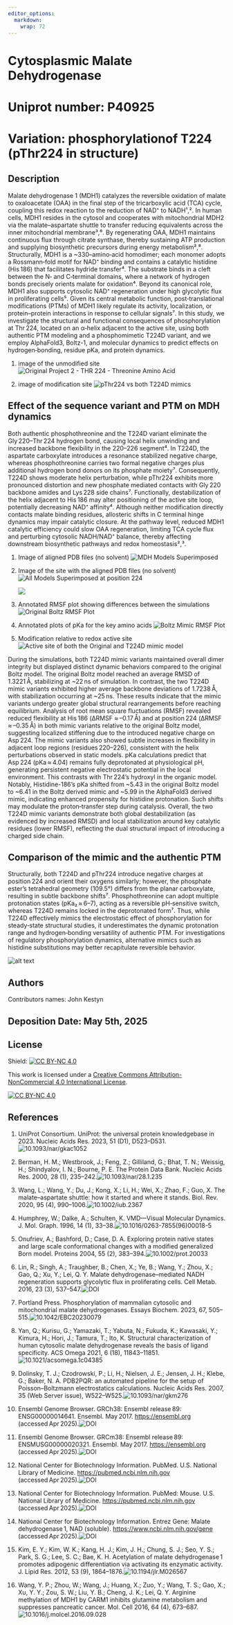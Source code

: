 ```yaml
---
editor_options: 
  markdown: 
    wrap: 72
---
```


# Cytosplasmic Malate Dehydrogenase

# Uniprot number: P40925

# Variation: phosphorylationof T224 (pThr224 in structure)

## Description

Malate dehydrogenase 1 (MDH1) catalyzes the reversible oxidation of
malate to oxaloacetate (OAA) in the final step of the tricarboxylic acid
(TCA) cycle, coupling this redox reaction to the reduction of NAD⁺ to
NADH¹,². In human cells, MDH1 resides in the cytosol and cooperates with
mitochondrial MDH2 via the malate–aspartate shuttle to transfer reducing
equivalents across the inner mitochondrial membrane³,⁶. By regenerating
OAA, MDH1 maintains continuous flux through citrate synthase, thereby
sustaining ATP production and supplying biosynthetic precursors during
energy metabolism²,⁸. Structurally, MDH1 is a \~330–amino‑acid
homodimer; each monomer adopts a Rossmann‑fold motif for NAD⁺ binding
and contains a catalytic histidine (His 186) that facilitates hydride
transfer⁴. The substrate binds in a cleft between the N‑ and C‑terminal
domains, where a network of hydrogen bonds precisely orients malate for
oxidation⁴. Beyond its canonical role, MDH1 also supports cytosolic NAD⁺
regeneration under high glycolytic flux in proliferating cells⁵. Given
its central metabolic function, post‑translational modifications (PTMs)
of MDH1 likely regulate its activity, localization, or protein–protein
interactions in response to cellular signals⁷. In this study, we
investigate the structural and functional consequences of
phosphorylation at Thr 224, located on an α‑helix adjacent to the active
site, using both authentic PTM modeling and a phosphomimetic T224D
variant, and we employ AlphaFold3, Boltz-1, and molecular dynamics to
predict effects on hydrogen‑bonding, residue pKa, and protein dynamics.

1.  image of the unmodified site ![Original Project 2 - THR 224 -
    Threonine Amino
    Acid](images/Original%20Project%202%20-%20THR%20224%20-%20Threonine%20Amino%20Acid.png)

2.  image of modification site ![pThr224 vs both T224D
    mimics](images/mod%20vs%20both%20mimic%20at%20p%20224.png)

## Effect of the sequence variant and PTM on MDH dynamics

Both authentic phosphothreonine and the T224D variant eliminate the
Gly 220–Thr 224 hydrogen bond, causing local helix unwinding and
increased backbone flexibility in the 220–226 segment⁴. In T224D, the
aspartate carboxylate introduces a resonance stabilized negative charge,
whereas phosphothreonine carries two formal negative charges plus
additional hydrogen bond donors on its phosphate moiety⁷. Consequently,
T224D shows moderate helix perturbation, while pThr224 exhibits more
pronounced distortion and new phosphate mediated contacts with Gly 220
backbone amides and Lys 228 side chains⁷. Functionally, destabilization
of the helix adjacent to His 186 may alter positioning of the active
site loop, potentially decreasing NAD⁺ affinity⁴. Although neither
modification directly contacts malate binding residues, allosteric
shifts in C terminal hinge dynamics may impair catalytic closure. At the
pathway level, reduced MDH1 catalytic efficiency could slow OAA
regeneration, limiting TCA cycle flux and perturbing cytosolic NADH/NAD⁺
balance, thereby affecting downstream biosynthetic pathways and redox
homeostasis²,³.

1.  Image of aligned PDB files (no solvent) ![MDH Models
    Superimposed](images/Project%202%20-%20AlphaFold3%20Model.png)

2.  Image of the site with the aligned PDB files (no solvent) ![All
    Models Superimposed at position
    224](images/All%20Models%20Superimposed%20-%20Mirror%20Side%20of%20helix.png)

    ![](images/All%20Models%20Superimposed%20at%20Amino%20Acid%20224.png)

3.  Annotated RMSF plot showing differences between the simulations
    ![Original Boltz RMSF
    Plot](data/Original%20Project%202%20Boltz/CoLab%202%20Files/Og%20Boltz%20Outputs/rmsf_plot.png)

4.  Annotated plots of pKa for the key amino acids ![Boltz Mimic RMSF
    Plot](data/Boltz%20Mimic%20-%20T224D/CoLab%202%20Files/T224D%20-%20Outputs/rmsf_plot.png)

5.  Modification relative to redox active site ![Active site of both the
    Original and T224D mimic
    model](images/position%20of%20Thr%20-%20224%20and%20His%20-%20186%20on%20enzyme.png)

During the simulations, both T224D mimic variants maintained overall
dimer integrity but displayed distinct dynamic behaviors compared to the
original Boltz model. The original Boltz model reached an average RMSD
of 1.3221 Å, stabilizing at \~22 ns of simulation. In contrast, the two
T224D mimic variants exhibited higher average backbone deviations of
1.7238 Å, with stabilization occurring at \~25 ns. These results
indicate that the mimic variants undergo greater global structural
rearrangements before reaching equilibrium. Analysis of root mean square
fluctuations (RMSF) revealed reduced flexibility at His 186 (ΔRMSF
≈ –0.17 Å) and at position 224 (ΔRMSF ≈ –0.35 Å) in both mimic variants
relative to the original Boltz model, suggesting localized stiffening
due to the introduced negative charge on Asp 224. The mimic variants
also showed subtle increases in flexibility in adjacent loop regions
(residues 220–226), consistent with the helix perturbations observed in
static models. pKa calculations predict that Asp 224 (pKa ≈ 4.04)
remains fully deprotonated at physiological pH, generating persistent
negative electrostatic potential in the local environment. This
contrasts with Thr 224’s hydroxyl in the organic model. Notably,
Histidine-186’s pKa shifted from \~5.43 in the original Boltz model to
\~6.41 in the Boltz derived mimic and \~5.99 in the AlphaFold3 derived
mimic, indicating enhanced propensity for histidine protonation. Such
shifts may modulate the proton‐transfer step during catalysis. Overall,
the two T224D mimic variants demonstrate both global destabilization (as
evidenced by increased RMSD) and local stabilization around key
catalytic residues (lower RMSF), reflecting the dual structural impact
of introducing a charged side chain.

## Comparison of the mimic and the authentic PTM

Structurally, both T224D and pThr224 introduce negative charges at
position 224 and orient their oxygens similarly; however, the phosphate
ester’s tetrahedral geometry (109.5°) differs from the planar
carboxylate, resulting in subtle backbone shifts⁷. Phosphothreonine can
adopt multiple protonation states (pKa₂ ≈ 6–7), acting as a reversible
pH‑sensitive switch, whereas T224D remains locked in the deprotonated
form⁷. Thus, while T224D effectively mimics the electrostatic effect of
phosphorylation for steady‑state structural studies, it underestimates
the dynamic protonation range and hydrogen‑bonding versatility of
authentic PTM. For investigations of regulatory phosphorylation
dynamics, alternative mimics such as histidine substitutions may better
recapitulate reversible behavior.

![alt
text](images/Original%20Boltz%20Dimer%20superimposed%20w%20Modified%20AlphaFold3%20-%20His%20186%20active%20site%20-%20loss%20of%20hydrogen%20bonding%20on%20Asp%20130%20.png)

## Authors

Contributors names: John Kestyn

## Deposition Date: May 5th, 2025

## License

Shield: [![CC BY-NC
4.0](https://img.shields.io/badge/License-CC%20BY--NC%204.0-lightgrey.svg)](https://creativecommons.org/licenses/by-nc/4.0/)

This work is licensed under a [Creative Commons
Attribution-NonCommercial 4.0 International
License](https://creativecommons.org/licenses/by-nc/4.0/).

[![CC BY-NC
4.0](https://licensebuttons.net/l/by-nc/4.0/88x31.png)](https://creativecommons.org/licenses/by-nc/4.0/)

## References

1.  UniProt Consortium. UniProt: the universal protein knowledgebase
    in 2023. Nucleic Acids Res. 2023, 51 (D1),
    D523–D531.![10.1093/nar/gkac1052](https://doi.org/10.1093/nar/gkac1052)

2.  Berman, H. M.; Westbrook, J.; Feng, Z.; Gilliland, G.; Bhat, T. N.;
    Weissig, H.; Shindyalov, I. N.; Bourne, P. E. The Protein Data Bank.
    Nucleic Acids Res. 2000, 28 (1),
    235–242.![10.1093/nar/28.1.235](https://doi.org/10.1093/nar/28.1.235)

3.  Wang, L.; Wang, Y.; Du, J.; Kong, X.; Li, H.; Wei, X.; Zhao, F.;
    Guo, X. The malate–aspartate shuttle: how it started and where it
    stands. Biol. Rev. 2020, 95 (4),
    990–1006.![10.1002/iub.2367](https://doi.org/10.1002/iub.2367)

4.  Humphrey, W.; Dalke, A.; Schulten, K. VMD—Visual Molecular
    Dynamics. J. Mol. Graph. 1996, 14 (1),
    33–38.![10.1016/0263-7855(96)00018-5](https://doi.org/10.1016/0263-7855(96)00018-5)

5.  Onufriev, A.; Bashford, D.; Case, D. A. Exploring protein native
    states and large scale conformational changes with a modified
    generalized Born model. Proteins 2004, 55 (2),
    383–394.![10.1002/prot.20033](https://doi.org/10.1002/prot.20033)

6.  Lin, R.; Singh, A.; Traughber, B.; Chen, X.; Ye, B.; Wang, Y.; Zhou,
    X.; Gao, Q.; Xu, Y.; Lei, Q. Y. Malate dehydrogenase–mediated NADH
    regeneration supports glycolytic flux in proliferating cells. Cell
    Metab. 2016, 23 (3), 537–547.![DOI](DOI%20link)

7.  Portland Press. Phosphorylation of mammalian cytosolic and
    mitochondrial malate dehydrogenases. Essays Biochem. 2023, 67,
    505–515.![10.1042/EBC20230079](https://doi.org/10.1042/EBC20230079)

8.  Yan, Q.; Kurisu, G.; Yamazaki, T.; Yabuta, N.; Fukuda, K.; Kawasaki,
    Y.; Kimura, H.; Hori, J.; Tamura, T.; Ito, K. Structural
    characterization of human cytosolic malate dehydrogenase reveals the
    basis of ligand specificity. ACS Omega 2021, 6 (18),
    11843–11851.![10.1021/acsomega.1c04385](https://doi.org/10.1021/acsomega.1c04385)

9.  Dolinsky, T. J.; Czodrowski, P.; Li, H.; Nielsen, J. E.; Jensen, J.
    H.; Klebe, G.; Baker, N. A. PDB2PQR: an automated pipeline for the
    setup of Poisson–Boltzmann electrostatics calculations. Nucleic
    Acids Res. 2007, 35 (Web Server issue),
    W522–W525.![10.1093/nar/gkm276](https://doi.org/10.1093/nar/gkm276)

10. Ensembl Genome Browser. GRCh38: Ensembl release 89: ENSG00000014641.
    Ensembl. May 2017. <https://ensembl.org>
    (accessed Apr 2025).![DOI](DOI%20link)

11. Ensembl Genome Browser. GRCm38: Ensembl release 89:
    ENSMUSG00000020321. Ensembl. May 2017. <https://ensembl.org>
    (accessed Apr 2025).![DOI](DOI%20link)

12. National Center for Biotechnology Information. PubMed. U.S. National
    Library of Medicine. <https://pubmed.ncbi.nlm.nih.gov>
    (accessed Apr 2025).![DOI](DOI%20link)

13. National Center for Biotechnology Information. PubMed: Mouse. U.S.
    National Library of Medicine. <https://pubmed.ncbi.nlm.nih.gov>
    (accessed Apr 2025).![DOI](DOI%20link)

14. National Center for Biotechnology Information. Entrez Gene: Malate
    dehydrogenase 1, NAD (soluble). <https://www.ncbi.nlm.nih.gov/gene>
    (accessed Apr 2025).![DOI](DOI%20link)

15. Kim, E. Y.; Kim, W. K.; Kang, H. J.; Kim, J. H.; Chung, S. J.;
    Seo, Y. S.; Park, S. G.; Lee, S. C.; Bae, K. H. Acetylation of
    malate dehydrogenase 1 promotes adipogenic differentiation via
    activating its enzymatic activity. J. Lipid Res. 2012, 53 (9),
    1864–1876.![10.1194/jlr.M026567](https://doi.org/10.1194/jlr.M026567)

16. Wang, Y. P.; Zhou, W.; Wang, J.; Huang, X.; Zuo, Y.; Wang, T. S.;
    Gao, X.; Xu, Y. Y.; Zou, S. W.; Liu, Y. B.; Cheng, J. K.; Lei, Q. Y.
    Arginine methylation of MDH1 by CARM1 inhibits glutamine metabolism
    and suppresses pancreatic cancer. Mol. Cell 2016, 64 (4),
    673–687.![10.1016/j.molcel.2016.09.028](https://doi.org/10.1016/j.molcel.2016.09.028)
